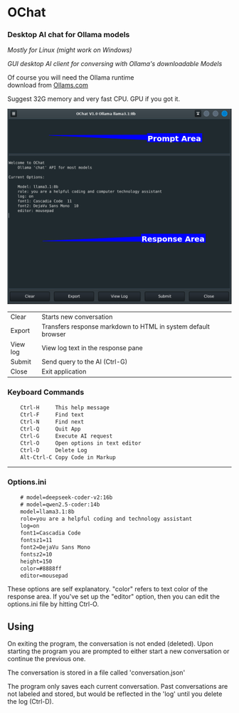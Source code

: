# OChat
### Desktop AI chat for Ollama models

_Mostly for Linux (might work on Windows)_

_GUI desktop AI client for conversing with
    Ollama's downloadable Models_
    
Of course you will need the Ollama runtime  
download from  [Ollams.com](https://ollama.com/ "title")  

Suggest 32G memory and very fast CPU. GPU if you got it.
    
![image of the app on the desktop](images/startup.png "GUI")

<table>
<tr><td>Clear</td><td>Starts new conversation</td></tr>
<tr><td>Export</td><td>Transfers response markdown to HTML in system default browser</td></tr>
<tr><td>View log</td><td>View log text in the response pane</td></tr>  
<tr><td>Submit</td><td>Send query to the AI (Ctrl-G)</td></tr>  
<tr><td>Close</td><td>Exit application</td></tr>  
</table>

### Keyboard Commands

        Ctrl-H     This help message
        Ctrl-F     Find text
        Ctrl-N     Find next
        Ctrl-Q     Quit App
        Ctrl-G     Execute AI request
        Ctrl-O     Open options in text editor
        Ctrl-D     Delete Log
        Alt-Ctrl-C Copy Code in Markup
---

### Options.ini

        # model=deepseek-coder-v2:16b
        # model=qwen2.5-coder:14b
        model=llama3.1:8b
        role=you are a helpful coding and technology assistant
        log=on
        font1=Cascadia Code
        fontsz1=11
        font2=DejaVu Sans Mono
        fontsz2=10
        height=150
        color=#8888ff
        editor=mousepad

These options are self explanatory.
"color" refers to text color of the response area.
If you've set up the "editor" option, then you can
edit the options.ini file by hitting Ctrl-O.

## Using

On exiting the program, the conversation is not ended (deleted). Upon starting the program
you are prompted to either start a new conversation or continue the previous one.

The conversation is stored in a file called 'conversation.json'

The program only saves each current conversation. Past conversations are not labeled and stored,
but would be reflected in the 'log' until you delete the log (Ctrl-D).


